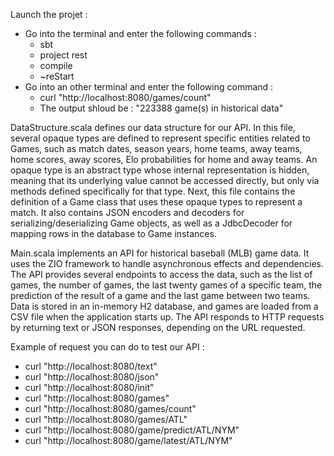 Launch the projet : 
- Go into the terminal and enter the following commands : 
    - sbt
    - project rest
    - compile
    - ~reStart
- Go into an other terminal and enter the following command : 
    - curl "http://localhost:8080/games/count" 
    - The output shloud be : "223388 game(s) in historical data"

DataStructure.scala defines our data structure for our API. 
In this file, several opaque types are defined to represent specific entities related to Games, such as match dates, season years, home teams, away teams, home scores, away scores, Elo probabilities for home and away teams.
An opaque type is an abstract type whose internal representation is hidden, meaning that its underlying value cannot be accessed directly, but only via methods defined specifically for that type. 
Next, this file contains the definition of a Game class that uses these opaque types to represent a match. It also contains JSON encoders and decoders for serializing/deserializing Game objects, as well as a JdbcDecoder for mapping rows in the database to Game instances.

Main.scala implements an API for historical baseball (MLB) game data. It uses the ZIO framework to handle asynchronous effects and dependencies. The API provides several endpoints to access the data, such as the list of games, the number of games, the last twenty games of a specific team, the prediction of the result of a game and the last game between two teams. Data is stored in an in-memory H2 database, and games are loaded from a CSV file when the application starts up. The API responds to HTTP requests by returning text or JSON responses, depending on the URL requested.

Example of request you can do to test our API : 
- curl "http://localhost:8080/text"
- curl "http://localhost:8080/json"
- curl "http://localhost:8080/init"
- curl "http://localhost:8080/games"
- curl "http://localhost:8080/games/count"
- curl "http://localhost:8080/games/ATL"
- curl "http://localhost:8080/game/predict/ATL/NYM"
- curl "http://localhost:8080/game/latest/ATL/NYM"